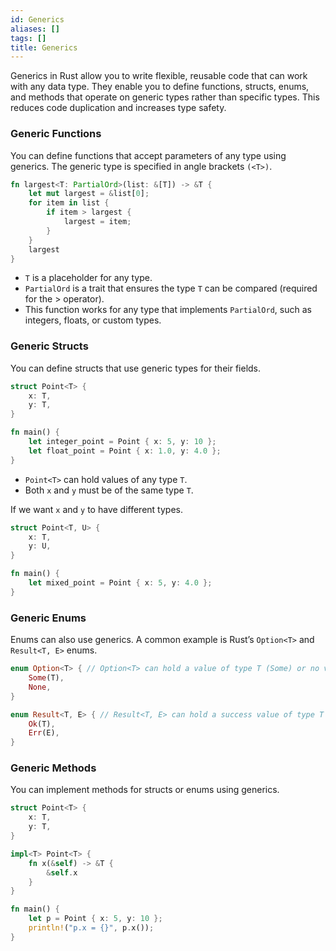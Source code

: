 ```yaml
---
id: Generics
aliases: []
tags: []
title: Generics
---
```


Generics in Rust allow you to write flexible, reusable code that can work with any data type. They enable you to define functions, structs, enums, and methods that operate on generic types rather than specific types. This reduces code duplication and increases type safety.

### Generic Functions
You can define functions that accept parameters of any type using generics. The generic type is specified in angle brackets `(<T>)`.
```rust
fn largest<T: PartialOrd>(list: &[T]) -> &T {
    let mut largest = &list[0];
    for item in list {
        if item > largest {
            largest = item;
        }
    }
    largest
}
```
- `T` is a placeholder for any type.
- `PartialOrd` is a trait that ensures the type `T` can be compared (required for the > operator).
- This function works for any type that implements `PartialOrd`, such as integers, floats, or custom types.

### Generic Structs
You can define structs that use generic types for their fields.

```rust
struct Point<T> {
    x: T,
    y: T,
}

fn main() {
    let integer_point = Point { x: 5, y: 10 };
    let float_point = Point { x: 1.0, y: 4.0 };
}
```
- `Point<T>` can hold values of any type `T`.
- Both `x` and `y` must be of the same type `T`.

If we want `x` and `y` to have different types.
```rust
struct Point<T, U> {
    x: T,
    y: U,
}

fn main() {
    let mixed_point = Point { x: 5, y: 4.0 };
}
```

### Generic Enums
Enums can also use generics. A common example is Rust’s `Option<T>` and `Result<T, E>` enums.
```rust
enum Option<T> { // Option<T> can hold a value of type T (Some) or no value (None).
    Some(T), 
    None,
}

enum Result<T, E> { // Result<T, E> can hold a success value of type T (Ok) or an error of type E (Err).
    Ok(T),
    Err(E),
}
```

### Generic Methods
You can implement methods for structs or enums using generics.

```rust
struct Point<T> {
    x: T,
    y: T,
}

impl<T> Point<T> {
    fn x(&self) -> &T {
        &self.x
    }
}

fn main() {
    let p = Point { x: 5, y: 10 };
    println!("p.x = {}", p.x());
}
```
